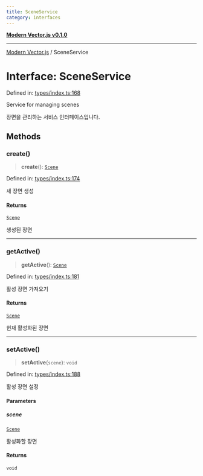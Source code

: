 ```yaml
---
title: SceneService
category: interfaces
---
```


[**Modern Vector.js v0.1.0**](../README.md)

***

[Modern Vector.js](../README.md) / SceneService

# Interface: SceneService

Defined in: [types/index.ts:168](https://github.com/miridih-jwpark02/modern-vector.js/blob/c2231def466b19fc2591bcf6d1ba9b3cb4795c03/packages/core/src/core/types/index.ts#L168)

Service for managing scenes

장면을 관리하는 서비스 인터페이스입니다.

## Methods

### create()

> **create**(): [`Scene`](Scene.md)

Defined in: [types/index.ts:174](https://github.com/miridih-jwpark02/modern-vector.js/blob/c2231def466b19fc2591bcf6d1ba9b3cb4795c03/packages/core/src/core/types/index.ts#L174)

새 장면 생성

#### Returns

[`Scene`](Scene.md)

생성된 장면

***

### getActive()

> **getActive**(): [`Scene`](Scene.md)

Defined in: [types/index.ts:181](https://github.com/miridih-jwpark02/modern-vector.js/blob/c2231def466b19fc2591bcf6d1ba9b3cb4795c03/packages/core/src/core/types/index.ts#L181)

활성 장면 가져오기

#### Returns

[`Scene`](Scene.md)

현재 활성화된 장면

***

### setActive()

> **setActive**(`scene`): `void`

Defined in: [types/index.ts:188](https://github.com/miridih-jwpark02/modern-vector.js/blob/c2231def466b19fc2591bcf6d1ba9b3cb4795c03/packages/core/src/core/types/index.ts#L188)

활성 장면 설정

#### Parameters

##### scene

[`Scene`](Scene.md)

활성화할 장면

#### Returns

`void`
